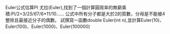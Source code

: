 Euler公式估算PI
尤拉(Euler),找到了一個計算圓周率的無窮乘積:PI/2=3/2*5/6*7/6*11/10......
公式中所有分子都是大於2的質數，分母是不能被4整除且最接近分子的偶數。
試撰寫一函數double Euler(int n),並計算Euler(10)、Euler(100)、Euler(1000)、Euler(100000)

